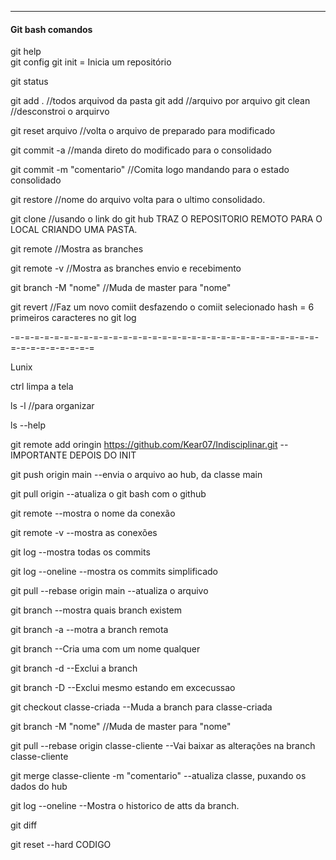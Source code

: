 
---
#### Git bash comandos

git help  
git config 
git init                          = Inicia um repositório

git status   

git add .                       //todos arquivod da pasta 
git add                         //arquivo por arquivo 
git clean                       //desconstroi o arquirvo 

git reset arquivo               //volta o arquivo de preparado para modificado 

git commit -a                   //manda direto do modificado para o consolidado 

git commit -m "comentario"      //Comita logo mandando para o estado consolidado  

git restore                     //nome do arquivo volta para o ultimo consolidado. 

 

git clone                       //usando o link do git hub TRAZ O REPOSITORIO REMOTO PARA O LOCAL CRIANDO UMA PASTA. 

 

git remote                      //Mostra as branches  

 

git remote -v                   //Mostra as branches envio e recebimento  

 

git branch -M "nome"            //Muda de master para "nome" 

 

git revert <hash>            //Faz um novo comiit desfazendo o comiit selecionado  hash = 6 primeiros caracteres no git log 

-=-=-=-=-=-=-=-=-=-=-=-=-=-=-=-=-=-=-=-=-=-=-=-=-=-=-=-=-=-=-=-=-=-=-=-=-=-=-=-= 

Lunix 

 

ctrl limpa a tela 

 

ls -l //para organizar 

 

ls --help  

 

git remote add oringin https://github.com/Kear07/Indisciplinar.git           --IMPORTANTE DEPOIS DO INIT 

 

git push origin main                            --envia o arquivo ao hub, da classe main 

git pull origin                                 --atualiza o git bash com o github 

git remote                                      --mostra o nome da conexão 

git remote -v                                   --mostra as conexões 

git log                                         --mostra todas os commits 

git log --oneline                               --mostra os commits simplificado 

git pull --rebase origin main                   --atualiza o arquivo 

git branch                                      --mostra quais branch existem 

git branch -a                                   --motra a branch remota 

git branch <NOME>                               --Cria uma com um nome qualquer 

git branch -d <NOME>                            --Exclui a branch 

git branch -D <NOME>                            --Exclui mesmo estando em excecussao 

git checkout classe-criada                      --Muda a branch para classe-criada 

git branch -M "nome"                            //Muda de master para "nome" 

git pull --rebase origin classe-cliente         --Vai baixar as alterações na branch classe-cliente  

git merge classe-cliente -m "comentario"        --atualiza classe, puxando os dados do hub 

git log --oneline                               --Mostra o historico de atts da branch. 

git diff  

git reset                                             --hard CODIGO 